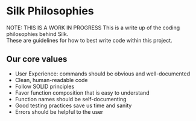 # Silk Philosophies

NOTE: THIS IS A WORK IN PROGRESS
This is a write up of the coding philosophies behind Silk.  
These are guidelines for how to best write code within this project.

## Our core values

* User Experience: commands should be obvious and well-documented
* Clean, human-readable code
* Follow SOLID principles
* Favor function composition that is easy to understand
* Function names should be self-documenting
* Good testing practices save us time and sanity  
* Errors should be helpful to the user  
